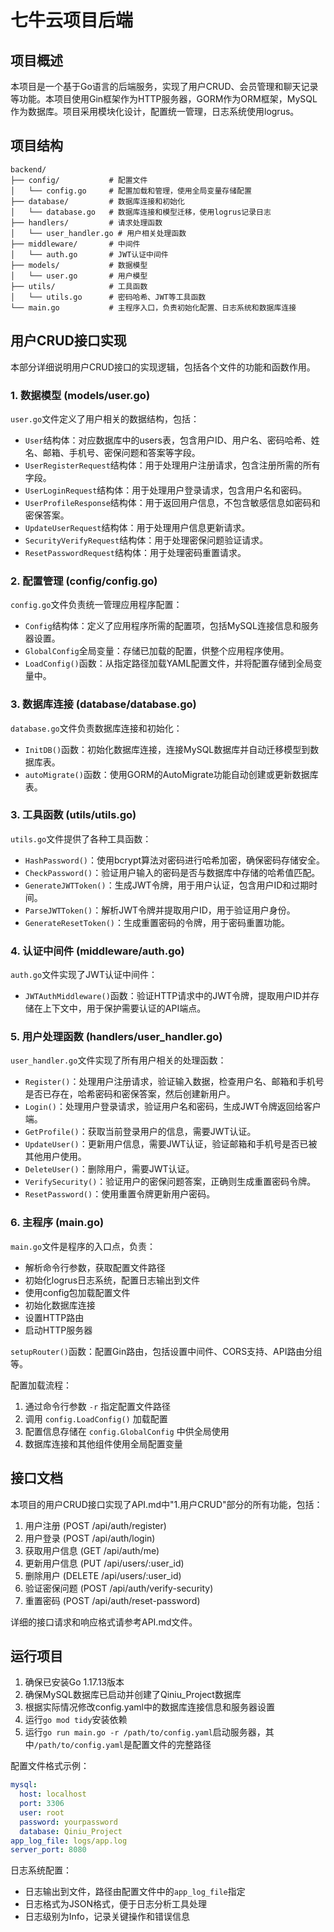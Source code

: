 # 七牛云项目后端

## 项目概述

本项目是一个基于Go语言的后端服务，实现了用户CRUD、会员管理和聊天记录等功能。本项目使用Gin框架作为HTTP服务器，GORM作为ORM框架，MySQL作为数据库。项目采用模块化设计，配置统一管理，日志系统使用logrus。

## 项目结构

```
backend/
├── config/           # 配置文件
│   └── config.go     # 配置加载和管理，使用全局变量存储配置
├── database/         # 数据库连接和初始化
│   └── database.go   # 数据库连接和模型迁移，使用logrus记录日志
├── handlers/         # 请求处理函数
│   └── user_handler.go # 用户相关处理函数
├── middleware/       # 中间件
│   └── auth.go       # JWT认证中间件
├── models/           # 数据模型
│   └── user.go       # 用户模型
├── utils/            # 工具函数
│   └── utils.go      # 密码哈希、JWT等工具函数
└── main.go           # 主程序入口，负责初始化配置、日志系统和数据库连接
```

## 用户CRUD接口实现

本部分详细说明用户CRUD接口的实现逻辑，包括各个文件的功能和函数作用。

### 1. 数据模型 (models/user.go)

`user.go`文件定义了用户相关的数据结构，包括：

- `User`结构体：对应数据库中的users表，包含用户ID、用户名、密码哈希、姓名、邮箱、手机号、密保问题和答案等字段。
- `UserRegisterRequest`结构体：用于处理用户注册请求，包含注册所需的所有字段。
- `UserLoginRequest`结构体：用于处理用户登录请求，包含用户名和密码。
- `UserProfileResponse`结构体：用于返回用户信息，不包含敏感信息如密码和密保答案。
- `UpdateUserRequest`结构体：用于处理用户信息更新请求。
- `SecurityVerifyRequest`结构体：用于处理密保问题验证请求。
- `ResetPasswordRequest`结构体：用于处理密码重置请求。

### 2. 配置管理 (config/config.go)

`config.go`文件负责统一管理应用程序配置：

- `Config`结构体：定义了应用程序所需的配置项，包括MySQL连接信息和服务器设置。
- `GlobalConfig`全局变量：存储已加载的配置，供整个应用程序使用。
- `LoadConfig()`函数：从指定路径加载YAML配置文件，并将配置存储到全局变量中。

### 3. 数据库连接 (database/database.go)

`database.go`文件负责数据库连接和初始化：

- `InitDB()`函数：初始化数据库连接，连接MySQL数据库并自动迁移模型到数据库表。
- `autoMigrate()`函数：使用GORM的AutoMigrate功能自动创建或更新数据库表。

### 3. 工具函数 (utils/utils.go)

`utils.go`文件提供了各种工具函数：

- `HashPassword()`：使用bcrypt算法对密码进行哈希加密，确保密码存储安全。
- `CheckPassword()`：验证用户输入的密码是否与数据库中存储的哈希值匹配。
- `GenerateJWTToken()`：生成JWT令牌，用于用户认证，包含用户ID和过期时间。
- `ParseJWTToken()`：解析JWT令牌并提取用户ID，用于验证用户身份。
- `GenerateResetToken()`：生成重置密码的令牌，用于密码重置功能。

### 4. 认证中间件 (middleware/auth.go)

`auth.go`文件实现了JWT认证中间件：

- `JWTAuthMiddleware()`函数：验证HTTP请求中的JWT令牌，提取用户ID并存储在上下文中，用于保护需要认证的API端点。

### 5. 用户处理函数 (handlers/user_handler.go)

`user_handler.go`文件实现了所有用户相关的处理函数：

- `Register()`：处理用户注册请求，验证输入数据，检查用户名、邮箱和手机号是否已存在，哈希密码和密保答案，然后创建新用户。
- `Login()`：处理用户登录请求，验证用户名和密码，生成JWT令牌返回给客户端。
- `GetProfile()`：获取当前登录用户的信息，需要JWT认证。
- `UpdateUser()`：更新用户信息，需要JWT认证，验证邮箱和手机号是否已被其他用户使用。
- `DeleteUser()`：删除用户，需要JWT认证。
- `VerifySecurity()`：验证用户的密保问题答案，正确则生成重置密码令牌。
- `ResetPassword()`：使用重置令牌更新用户密码。

### 6. 主程序 (main.go)

`main.go`文件是程序的入口点，负责：

- 解析命令行参数，获取配置文件路径
- 初始化logrus日志系统，配置日志输出到文件
- 使用config包加载配置文件
- 初始化数据库连接
- 设置HTTP路由
- 启动HTTP服务器

`setupRouter()`函数：配置Gin路由，包括设置中间件、CORS支持、API路由分组等。

配置加载流程：
1. 通过命令行参数 `-r` 指定配置文件路径
2. 调用 `config.LoadConfig()` 加载配置
3. 配置信息存储在 `config.GlobalConfig` 中供全局使用
4. 数据库连接和其他组件使用全局配置变量

## 接口文档

本项目的用户CRUD接口实现了API.md中"1.用户CRUD"部分的所有功能，包括：

1. 用户注册 (POST /api/auth/register)
2. 用户登录 (POST /api/auth/login)
3. 获取用户信息 (GET /api/auth/me)
4. 更新用户信息 (PUT /api/users/:user_id)
5. 删除用户 (DELETE /api/users/:user_id)
6. 验证密保问题 (POST /api/auth/verify-security)
7. 重置密码 (POST /api/auth/reset-password)

详细的接口请求和响应格式请参考API.md文件。

## 运行项目

1. 确保已安装Go 1.17.13版本
2. 确保MySQL数据库已启动并创建了Qiniu_Project数据库
3. 根据实际情况修改config.yaml中的数据库连接信息和服务器设置
4. 运行`go mod tidy`安装依赖
5. 运行`go run main.go -r /path/to/config.yaml`启动服务器，其中`/path/to/config.yaml`是配置文件的完整路径

配置文件格式示例：
```yaml
mysql:
  host: localhost
  port: 3306
  user: root
  password: yourpassword
  database: Qiniu_Project
app_log_file: logs/app.log
server_port: 8080
```

日志系统配置：
- 日志输出到文件，路径由配置文件中的`app_log_file`指定
- 日志格式为JSON格式，便于日志分析工具处理
- 日志级别为Info，记录关键操作和错误信息
